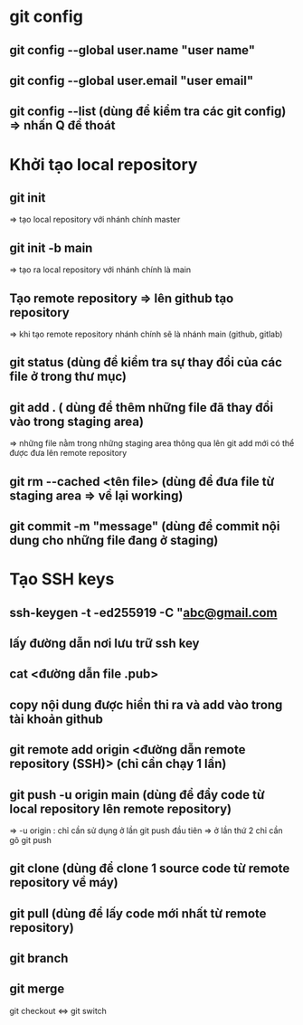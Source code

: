 # git config

## git config --global user.name "user name"

## git config --global user.email "user email"

## git config --list (dùng để kiểm tra các git config) => nhấn Q để thoát

# Khởi tạo local repository

## git init

=> tạo local repository với nhánh chính master

## git init -b main

=> tạo ra local repository với nhánh chính là main

## Tạo remote repository => lên github tạo repository

=> khi tạo remote repository nhánh chính sẽ là nhánh main (github, gitlab)

## git status (dùng để kiểm tra sự thay đổi của các file ở trong thư mục)

## git add . ( dùng để thêm những file đã thay đổi vào trong staging area)

=> những file nằm trong những staging area thông qua lên git add mới có thể được đưa lên remote repository

## git rm --cached <tên file> (dùng để đưa file từ staging area => về lại working)

## git commit -m "message" (dùng để commit nội dung cho những file đang ở staging)

# Tạo SSH keys

## ssh-keygen -t -ed255919 -C "abc@gmail.com

## lấy đường dẫn nơi lưu trữ ssh key

## cat <đường dẫn file .pub>

## copy nội dung được hiển thi ra và add vào trong tài khoản github

## git remote add origin <đường dẫn remote repository (SSH)> (chỉ cần chạy 1 lần)

## git push -u origin main (dùng để đẩy code từ local repository lên remote repository)

=> -u origin : chỉ cần sử dụng ở lần git push đầu tiên => ở lần thứ 2 chỉ cần gõ git push

## git clone (dùng để clone 1 source code từ remote repository về máy)

## git pull (dùng để lấy code mới nhất từ remote repository)

## git branch

## git merge

git checkout <=> git switch
